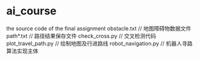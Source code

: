 # ai_course
the source code of the final assignment
obstacle.txt // 地图障碍物数据文件
path*.txt // 路径结果保存文件
check_cross.py // 交叉检测代码
plot_travel_path.py // 绘制地图及行进路线
robot_navigation.py // 机器人寻路算法实现主体
